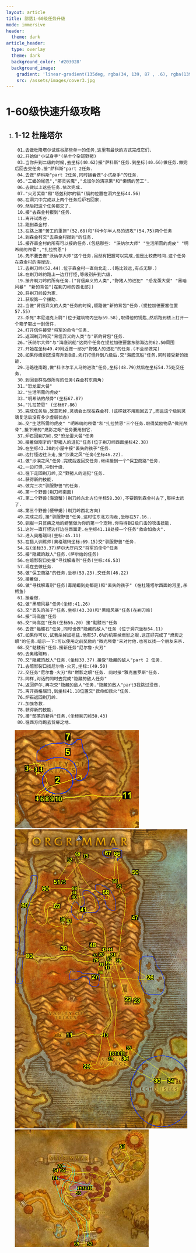 ```yaml
---
layout: article
title: 部落1-60级任务升级
mode: immersive
header:
  theme: dark
article_header:
  type: overlay
  theme: dark
  background_color: '#203028'
  background_image:
    gradient: 'linear-gradient(135deg, rgba(34, 139, 87 , .6), rgba(139, 34, 139, .6))'
    src: /assets/images/cover3.jpg
---
```


# 1-60级快速升级攻略
<!--more-->

1. ## 1-12 杜隆塔尔

        01.去做杜隆塔尔试炼谷那些单一的任务,这里有最快的方式完成它们.
        02.开始做"小试身手"(杀十个杂斑野猪)
        03.当你升到二级的时候,去坐标(40.62)接"萨科斯"任务.到坐标(40.66)做任务.做完后回去交任务.接"萨科斯"part 2任务.
        04.去做"萨科斯"part 2任务,同时接着做"小试身手"的任务.
        05."工蝎的尾巴","邪灵劣魔","戈加尔的清凉果"和"懒惰的苦工".
        06.去做以上这些任务.依次完成.
        07."火刃奖章"和"塔兹利尔的镐"(镐的位置在洞穴坐标44.56)
        08.在洞穴中完成以上两个任务后炉石回家.
        09.然后把这个任务都交了.
        10.接"去森金村报到"任务.
        11.离开试炼谷.
        12.跑到森金村.
        13.在路上接"苦工的重担"(52.68)和"科卡尔半人马的进攻"(54.75)两个任务
        14.到森金村交"去森金村报到"的任务.
        15.接齐森金村的所有可以接的任务.(包括那些: "沃纳尔大师" "生活所需的虎皮" "明希纳的颅骨","扎拉赞恩")
        16.先不要去做"沃纳尔大师"这个任务.虽然有把握可以完成,但是比较费时间.这个任务在森金村的海岸边.
        17.去剃刀岭(52.44).位于森金村一直向北走..(路比较远,有点无聊.)
        18.在剃刀岭的路上一边打打怪,等级别升到六级.
        19.接齐剃刀岭的所有任务.("背信弃义的人类","野猪人的进犯" "恐龙蛋大餐" "黑暗风暴" "新的背包"[在剃刀岭的西北部]) 
        20.将剃刀岭设为家.
        21.获取第一个援助.
        22.当做"背信弃义的人类"任务的时候,顺路做"新的背包"任务.(提拉加德要塞位置57.55)
        23.杀死"本尼迪克上尉"(位于建筑物内坐标59.58),取得他的钥匙,然后跑到楼上打开一个箱子取出一封信件.
        24.打开信件接受"将军的命令"任务.
        25.返回剃刀岭交"背信弃义的人类"与"新的背包"任务.
        26."沃纳尔大师"与"海底沉船"这两个任务在提拉加德要塞东部海边的62.50周围
        27.开始在坐标49.49附近做一部分"野猪人的进犯"的任务.(不全部做完)
        28.如果你级别还没有升到8级.先打打怪升到八级后.交"海底沉船"任务.同时接受新的技能.
        29.沿路往南跑,做"科卡尔半人马的进攻"任务,坐标(48.79)然后在坐标54.75处交任务.
        30.到回音群岛做所有的任务(森金村东南角)
        31."恐龙蛋大餐"
        32."生活所需的虎皮"
        33."明希纳的颅骨"(坐标67.87)
        34."扎拉赞恩" (坐标67.86) 
        35.完成任务后,故意死掉,灵魂会出现在森金村.(这样就不用跑回去了,而且这个级别灵魂复活后没有多少虚弱状态)
        36.交"生活所需的虎皮" "明希纳的颅骨"和"扎拉赞恩"三个任务.取得奖励物品"微光颅骨",接下来的"燃影之眼"任务要用到它.
        37.炉石回剃刀岭.交"恐龙蛋大餐"任务
        38.接着做刚才的"野猪人的进犯"任务(位于剃刀岭西面坐标42.38)
        39.在坐标43.30的小屋中接"丢失的孩子"任务.
        40.边打怪边往上走,接"沙漠之风"任务(坐标46.22).
        41.做"沙漠之风"任务.完成后返回交任务.继续接到一个"保卫商路"任务.
        42.一边打怪,冲到十级.
        43.往下走回剃刀岭,交"野猪人的进犯"任务.
        44.获得新的技能. 
        45.做完三次"驯服野兽"的任务.
        46.第一个野兽(剃刀岭南面)
        47.第二个野兽(海浪蟹)(剃刀岭东北方位坐标58.30),不要跑到森金村去了,那样太远了.
        48.第三个野兽(硬甲蝎)(剃刀岭西北方向)
        49.完成之后,接"驯服野兽"任务,这时往东北方向走,坐标在57.16..
        50.驯服一只贫瘠之地的螃蟹做为你的第一个宠物.你将得到2级爪击的攻击技能. 
        51.这时一直打怪边打边往西面走.在坐标41.18处接一个任务"救命如救火".
        52.进入奥格瑞玛(坐标:45.11) 
        53.在猎人训练师(奥格瑞玛坐标:69.15)交"驯服野兽"任务. 
        54.在(坐标33.37)萨尔大厅内交"将军的命令"任务
        55.接"隐藏的敌人"任务.(萨尔给的任务)
        56.在暗影裂口处接"寻找解毒剂"任务(坐标:46.53)
        57.现在去做任务.
        58.做"保卫商路"的任务.坐标(53.23),交任务(46.22)
        59.接着做.
        60.做"寻找解毒剂"任务(毒尾蝎到处都是)和"丢失的孩子" (在杜隆塔尔西面的河里,杀鳄鱼)
        61.接着做.
        62.做"黑暗风暴"任务(坐标:41.26)
        63.交"丢失的孩子"任务.坐标(43.30)和"黑暗风暴"任务(在剃刀岭)
        64.接"玛高兹"任务
        65.交"玛高兹"任务(坐标56.20) 接"骷髅石"任务
        66.去做"骷髅石"任务,同时也做"隐藏的敌人"任务 (位于洞穴坐标54.11)
        67.如果你可以,试着杀掉加祖兹.他有57.6%的机率掉燃影之眼.这正好完成了"燃影之眼"的任务.暗示一下:可以使用之前奖励的"微光颅骨"来对付他.也可以找一个朋友来杀.
        68.交"骷髅石"任务.接新任务"尼尔鲁·火刃"
        69.去奥格瑞玛.
        70.交"隐藏的敌人"任务.(坐标33.37).接受"隐藏的敌人"part 2 任务.
        71.去暗影裂口找尼尔鲁·火刃,坐标:(49.50)
        72.交任务"尼尔鲁·火刃"和"燃影之眼"任务. 同时接"雅克塞罗斯"任务.
        73.同样,对话的同时去完成"隐藏的敌人任务"
        74.返回萨尔,再次交"隐藏的敌人"任务."隐藏的敌人"part3我跳过没做.
        75.离开奥格瑞玛,到坐标41.18位置交"救命如救火"任务.
        76.炉石返回剃刀岭.
        77.加强急救.
        78.获得新的技能.
        79.接"部落的新兵"任务.(坐标剃刀岭50.43)
        80.往西方向跑去贫瘠之地.
		 
	![Image](/assets/images/doc/shiliangu.png)
	![Image](/assets/images/doc/aogeruima.png)
	![Image](/assets/images/doc/aogeruima1.png)
		
